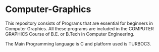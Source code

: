 # Computer-Graphics

This repository consists of Programs that are essential for beginners in Computer Graphics. 
All these programs are included in the COMPUTER GRAPHICS Course of B.E. or B.Tech in Computer Engineering.

The Main Programming language is C and platform used is TURBOC3. 
